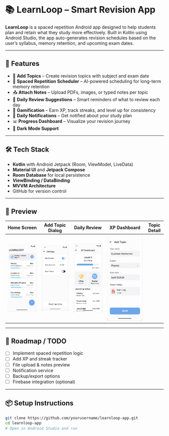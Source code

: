 # 📚 LearnLoop – Smart Revision App

**LearnLoop** is a spaced repetition Android app designed to help students plan and retain what they study more effectively. Built in Kotlin using Android Studio, the app auto-generates revision schedules based on the user’s syllabus, memory retention, and upcoming exam dates.

---

## 🚀 Features

- 📌 **Add Topics** – Create revision topics with subject and exam date
- 📅 **Spaced Repetition Scheduler** – AI-powered scheduling for long-term memory retention
- 📤 **Attach Notes** – Upload PDFs, images, or typed notes per topic
- 🧠 **Daily Review Suggestions** – Smart reminders of what to review each day
- 🧩 **Gamification** – Earn XP, track streaks, and level up for consistency
- 🔔 **Daily Notifications** – Get notified about your study plan
- 📊 **Progress Dashboard** – Visualize your revision journey
- 🌙 **Dark Mode Support**

---

## 🛠️ Tech Stack

- **Kotlin** with Android Jetpack (Room, ViewModel, LiveData)
- **Material UI** and **Jetpack Compose**
- **Room Database** for local persistence
- **ViewBinding / DataBinding**
- **MVVM Architecture**
- GitHub for version control

---

## 📸 Preview

| Home Screen | Add Topic Dialog | Daily Review | XP Dashboard | Topic Detail |
|-------------|------------------|--------------|--------------|--------------|
| ![Home](screenshots/home_screen.png) | ![Settings](screenshots/settings_screen.png) | ![XP](screenshots/xp_dashboard_screen.png) | ![Add Topic](screenshots/add_topic_screen.png) |


---

## 🧪 Roadmap / TODO

- [ ] Implement spaced repetition logic
- [ ] Add XP and streak tracker
- [ ] File upload & notes preview
- [ ] Notification service
- [ ] Backup/export options
- [ ] Firebase integration (optional)

---

## 📦 Setup Instructions

```bash
git clone https://github.com/yourusername/learnloop-app.git
cd learnloop-app
# Open in Android Studio and run
